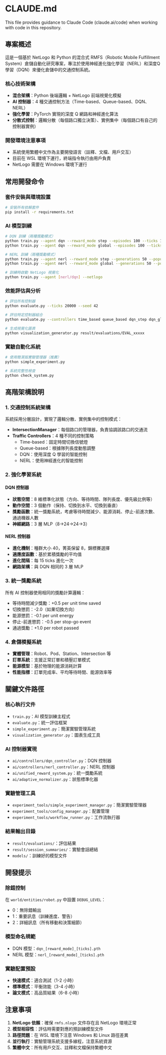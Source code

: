 # CLAUDE.md

This file provides guidance to Claude Code (claude.ai/code) when working with code in this repository.

## 專案概述

這是一個基於 NetLogo 和 Python 的混合式 RMFS（Robotic Mobile Fulfillment System）倉儲自動化研究專案，專注於使用神經進化強化學習（NERL）和深度Q學習（DQN）來優化倉儲中的交通控制系統。

### 核心技術架構
- **混合架構**：Python 後端邏輯 + NetLogo 前端視覺化模擬
- **AI 控制器**：4 種交通控制方法（Time-based、Queue-based、DQN、NERL）
- **強化學習**：PyTorch 實現的深度 Q 網路和神經進化算法
- **分散式控制**：邏輯分散（每個路口獨立決策）、實例集中（每個路口有自己的控制器實例）

### 開發環境注意事項
- 系統使用繁體中文作為主要開發語言（註釋、文檔、用戶交互）
- 目前在 WSL 環境下運行，終端指令執行由用戶負責
- NetLogo 需要在 Windows 環境下運行

## 常用開發命令

### 套件安裝與環境設置
```bash
# 安裝所有依賴套件
pip install -r requirements.txt
```

### AI 模型訓練
```bash
# DQN 訓練（兩種獎勵模式）
python train.py --agent dqn --reward_mode step --episodes 100 --ticks 10000
python train.py --agent dqn --reward_mode global --episodes 100 --ticks 10000

# NERL 訓練（兩種獎勵模式）
python train.py --agent nerl --reward_mode step --generations 50 --population 20 --eval_ticks 2000
python train.py --agent nerl --reward_mode global --generations 50 --population 20 --eval_ticks 2000

# 訓練時啟動 NetLogo 視覺化
python train.py --agent [nerl/dqn] --netlogo
```

### 效能評估與分析
```bash
# 評估所有控制器
python evaluate.py --ticks 20000 --seed 42

# 評估特定控制器組合
python evaluate.py --controllers time_based queue_based dqn_step dqn_global nerl_step nerl_global

# 生成視覺化圖表
python visualization_generator.py result/evaluations/EVAL_xxxxx
```

### 實驗自動化系統
```bash
# 使用簡潔版實驗管理器（推薦）
python simple_experiment.py

# 系統完整性檢查
python check_system.py
```

## 高階架構說明

### 1. 交通控制系統架構
系統採用分層設計，實現了邏輯分散、實例集中的控制模式：

- **IntersectionManager**：每個路口的管理器，負責協調該路口的交通流
- **Traffic Controllers**：4 種不同的控制策略
  - Time-based：固定時間切換信號燈
  - Queue-based：根據隊列長度動態調整
  - DQN：使用深度 Q 學習的智能控制
  - NERL：使用神經進化的智能控制

### 2. 強化學習系統

#### DQN 控制器
- **狀態空間**：8 維標準化狀態（方向、等待時間、隊列長度、優先級比例等）
- **動作空間**：3 個動作（保持、切換到水平、切換到垂直）
- **獎勵函數**：統一獎勵系統，考慮等待時間減少、能源消耗、停止-前進次數、通過機器人數
- **神經網路**：3 層 MLP（8→24→24→3）

#### NERL 控制器
- **進化機制**：種群大小 40，菁英保留 8，錦標賽選擇
- **適應度函數**：基於累積獎勵的平均值
- **進化間隔**：每 15 ticks 進化一次
- **網路架構**：與 DQN 相同的 3 層 MLP

### 3. 統一獎勵系統
所有 AI 控制器使用相同的獎勵計算邏輯：
- 等待時間減少獎勵：+0.5 per unit time saved
- 切換懲罰：-2.0（如果切換方向）
- 能源懲罰：-0.1 per unit energy
- 停止-前進懲罰：-0.5 per stop-go event
- 通過獎勵：+1.0 per robot passed

### 4. 倉儲模擬系統
- **實體管理**：Robot、Pod、Station、Intersection 等
- **訂單系統**：支援正常訂單和積壓訂單模式
- **能源模型**：基於物理的能源消耗計算
- **性能指標**：訂單完成率、平均等待時間、能源效率等

## 關鍵文件路徑

### 核心執行文件
- `train.py`：AI 模型訓練主程式
- `evaluate.py`：統一評估框架
- `simple_experiment.py`：簡潔實驗管理系統
- `visualization_generator.py`：圖表生成工具

### AI 控制器實現
- `ai/controllers/dqn_controller.py`：DQN 控制器
- `ai/controllers/nerl_controller.py`：NERL 控制器
- `ai/unified_reward_system.py`：統一獎勵系統
- `ai/adaptive_normalizer.py`：狀態標準化器

### 實驗管理工具
- `experiment_tools/simple_experiment_manager.py`：簡潔實驗管理器
- `experiment_tools/config_manager.py`：配置管理
- `experiment_tools/workflow_runner.py`：工作流執行器

### 結果輸出目錄
- `result/evaluations/`：評估結果
- `result/session_summaries/`：實驗會話總結
- `models/`：訓練好的模型文件

## 開發提示

### 除錯控制
在 `world/entities/robot.py` 中設置 `DEBUG_LEVEL`：
- 0：無除錯輸出
- 1：重要訊息（訓練進度、警告）
- 2：詳細訊息（所有移動和決策細節）

### 模型命名規範
- DQN 模型：`dqn_[reward_mode]_[ticks].pth`
- NERL 模型：`nerl_[reward_mode]_[ticks].pth`

### 實驗配置預設
- **快速模式**：適合測試（1-2 小時）
- **標準模式**：平衡效能（3-4 小時）
- **論文模式**：高品質結果（6-8 小時）

## 注意事項

1. **NetLogo 依賴**：確保 `rmfs.nlogo` 文件存在且 NetLogo 環境正常
2. **模型相容性**：評估時需要對應的預訓練模型文件
3. **路徑問題**：在 WSL 環境下注意 Windows 和 Linux 路徑差異
4. **並行執行**：實驗管理系統支援多線程，注意系統資源
5. **繁體中文**：所有用戶交互、註釋和文檔保持繁體中文